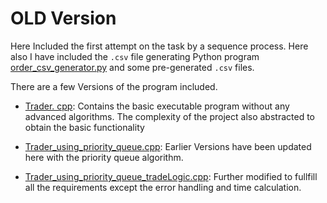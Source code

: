 # OLD Version

Here Included the first attempt on the task by a sequence process. Here also I have included the `.csv` file generating Python program [order_csv_generator.py](order_csv_generator.py) and some pre-generated `.csv` files.

There are a few Versions of the program included.
- [Trader. cpp](Trader.cpp): Contains the basic executable program without any advanced algorithms. The complexity of the project also abstracted to obtain the basic functionality

- [Trader_using_priority_queue.cpp](Trader_using_priority_queue.cpp): Earlier Versions have been updated here with the priority queue algorithm.

- [Trader_using_priority_queue_tradeLogic.cpp](Trader_using_priority_queue_tradeLogic.cpp): Further modified to fullfill all the requirements except the error handling and time calculation.
